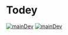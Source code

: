 # Todey
[![mainDev](https://github.com/wermkid/Todey/actions/workflows/ios.yml/badge.svg)](https://github.com/wermkid/Todey/actions/workflows/ios.yml)
[![mainDev](https://github.com/wermkid/Todey/actions/workflows/ios.yml/badge.svg?event=push)](https://github.com/wermkid/Todey/actions/workflows/ios.yml)
